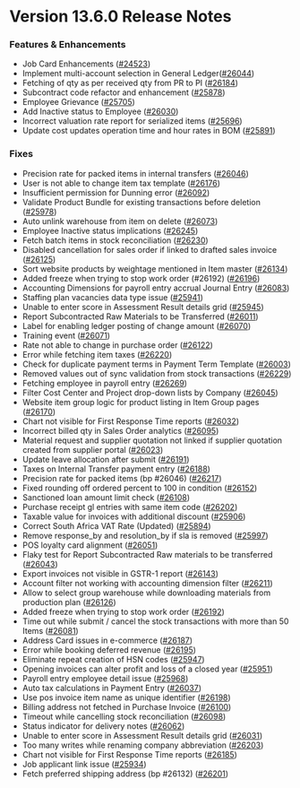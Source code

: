 # Version 13.6.0 Release Notes

### Features & Enhancements

- Job Card Enhancements ([#24523](https://github.com/frappe/beasm/pull/24523))
- Implement multi-account selection in General Ledger([#26044](https://github.com/frappe/beasm/pull/26044))
- Fetching of qty as per received qty from PR to PI ([#26184](https://github.com/frappe/beasm/pull/26184))
- Subcontract code refactor and enhancement ([#25878](https://github.com/frappe/beasm/pull/25878))
- Employee Grievance ([#25705](https://github.com/frappe/beasm/pull/25705))
- Add Inactive status to Employee ([#26030](https://github.com/frappe/beasm/pull/26030))
- Incorrect valuation rate report for serialized items ([#25696](https://github.com/frappe/beasm/pull/25696))
- Update cost updates operation time and hour rates in BOM ([#25891](https://github.com/frappe/beasm/pull/25891))

### Fixes

- Precision rate for packed items in internal transfers ([#26046](https://github.com/frappe/beasm/pull/26046))
- User is not able to change item tax template ([#26176](https://github.com/frappe/beasm/pull/26176))
- Insufficient permission for Dunning error ([#26092](https://github.com/frappe/beasm/pull/26092))
- Validate Product Bundle for existing transactions before deletion ([#25978](https://github.com/frappe/beasm/pull/25978))
- Auto unlink warehouse from item on delete ([#26073](https://github.com/frappe/beasm/pull/26073))
- Employee Inactive status implications ([#26245](https://github.com/frappe/beasm/pull/26245))
- Fetch batch items in stock reconciliation ([#26230](https://github.com/frappe/beasm/pull/26230))
- Disabled cancellation for sales order if linked to drafted sales invoice ([#26125](https://github.com/frappe/beasm/pull/26125))
- Sort website products by weightage mentioned in Item master ([#26134](https://github.com/frappe/beasm/pull/26134))
- Added freeze when trying to stop work order (#26192) ([#26196](https://github.com/frappe/beasm/pull/26196))
- Accounting Dimensions for payroll entry accrual Journal Entry ([#26083](https://github.com/frappe/beasm/pull/26083))
- Staffing plan vacancies data type issue ([#25941](https://github.com/frappe/beasm/pull/25941))
- Unable to enter score in Assessment Result details grid ([#25945](https://github.com/frappe/beasm/pull/25945))
- Report Subcontracted Raw Materials to be Transferred ([#26011](https://github.com/frappe/beasm/pull/26011))
- Label for enabling ledger posting of change amount ([#26070](https://github.com/frappe/beasm/pull/26070))
- Training event ([#26071](https://github.com/frappe/beasm/pull/26071))
- Rate not able to change in purchase order ([#26122](https://github.com/frappe/beasm/pull/26122))
- Error while fetching item taxes ([#26220](https://github.com/frappe/beasm/pull/26220))
- Check for duplicate payment terms in Payment Term Template ([#26003](https://github.com/frappe/beasm/pull/26003))
- Removed values out of sync validation from stock transactions ([#26229](https://github.com/frappe/beasm/pull/26229))
- Fetching employee in payroll entry ([#26269](https://github.com/frappe/beasm/pull/26269))
- Filter Cost Center and Project drop-down lists by Company ([#26045](https://github.com/frappe/beasm/pull/26045))
- Website item group logic for product listing in Item Group pages ([#26170](https://github.com/frappe/beasm/pull/26170))
- Chart not visible for First Response Time reports ([#26032](https://github.com/frappe/beasm/pull/26032))
- Incorrect billed qty in Sales Order analytics ([#26095](https://github.com/frappe/beasm/pull/26095))
- Material request and supplier quotation not linked if supplier quotation created from supplier portal ([#26023](https://github.com/frappe/beasm/pull/26023))
- Update leave allocation after submit ([#26191](https://github.com/frappe/beasm/pull/26191))
- Taxes on Internal Transfer payment entry ([#26188](https://github.com/frappe/beasm/pull/26188))
- Precision rate for packed items (bp #26046) ([#26217](https://github.com/frappe/beasm/pull/26217))
- Fixed rounding off ordered percent to 100 in condition ([#26152](https://github.com/frappe/beasm/pull/26152))
- Sanctioned loan amount limit check ([#26108](https://github.com/frappe/beasm/pull/26108))
- Purchase receipt gl entries with same item code ([#26202](https://github.com/frappe/beasm/pull/26202))
- Taxable value for invoices with additional discount ([#25906](https://github.com/frappe/beasm/pull/25906))
- Correct South Africa VAT Rate (Updated) ([#25894](https://github.com/frappe/beasm/pull/25894))
- Remove response_by and resolution_by if sla is removed ([#25997](https://github.com/frappe/beasm/pull/25997))
- POS loyalty card alignment ([#26051](https://github.com/frappe/beasm/pull/26051))
- Flaky test for Report Subcontracted Raw materials to be transferred ([#26043](https://github.com/frappe/beasm/pull/26043))
- Export invoices not visible in GSTR-1 report ([#26143](https://github.com/frappe/beasm/pull/26143))
- Account filter not working with accounting dimension filter ([#26211](https://github.com/frappe/beasm/pull/26211))
- Allow to select group warehouse while downloading materials from production plan ([#26126](https://github.com/frappe/beasm/pull/26126))
- Added freeze when trying to stop work order ([#26192](https://github.com/frappe/beasm/pull/26192))
- Time out while submit / cancel the stock transactions with more than 50 Items ([#26081](https://github.com/frappe/beasm/pull/26081))
- Address Card issues in e-commerce ([#26187](https://github.com/frappe/beasm/pull/26187))
- Error while booking deferred revenue ([#26195](https://github.com/frappe/beasm/pull/26195))
- Eliminate repeat creation of HSN codes ([#25947](https://github.com/frappe/beasm/pull/25947))
- Opening invoices can alter profit and loss of a closed year ([#25951](https://github.com/frappe/beasm/pull/25951))
- Payroll entry employee detail issue ([#25968](https://github.com/frappe/beasm/pull/25968))
- Auto tax calculations in Payment Entry ([#26037](https://github.com/frappe/beasm/pull/26037))
- Use pos invoice item name as unique identifier ([#26198](https://github.com/frappe/beasm/pull/26198))
- Billing address not fetched in Purchase Invoice ([#26100](https://github.com/frappe/beasm/pull/26100))
- Timeout while cancelling stock reconciliation ([#26098](https://github.com/frappe/beasm/pull/26098))
- Status indicator for delivery notes ([#26062](https://github.com/frappe/beasm/pull/26062))
- Unable to enter score in Assessment Result details grid ([#26031](https://github.com/frappe/beasm/pull/26031))
- Too many writes while renaming company abbreviation ([#26203](https://github.com/frappe/beasm/pull/26203))
- Chart not visible for First Response Time reports ([#26185](https://github.com/frappe/beasm/pull/26185))
- Job applicant link issue ([#25934](https://github.com/frappe/beasm/pull/25934))
- Fetch preferred shipping address (bp #26132) ([#26201](https://github.com/frappe/beasm/pull/26201))
